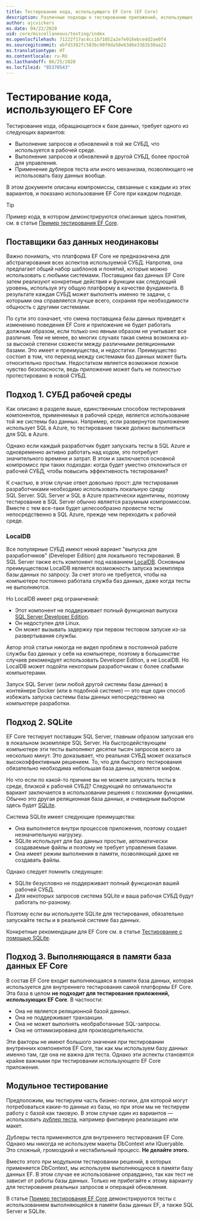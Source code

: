 ```yaml
---
title: Тестирование кода, использующего EF Core (EF Core)
description: Различные подходы к тестированию приложений, использующих EF Core.
author: ajcvickers
ms.date: 04/22/2020
uid: core/miscellaneous/testing/index
ms.openlocfilehash: 71222f17ac4cc1b71052a2e7e916ebcedd2ae0f4
ms.sourcegitcommit: ebfd3382fc583bc90f0da58e63d6e3382b30aa22
ms.translationtype: HT
ms.contentlocale: ru-RU
ms.lasthandoff: 06/25/2020
ms.locfileid: "85370543"
---
```

# <a name="testing-code-that-uses-ef-core"></a>Тестирование кода, использующего EF Core

Тестирование кода, обращающегося к базе данных, требует одного из следующих вариантов:
* Выполнение запросов и обновлений в той же СУБД, что используется в рабочей среде.
* Выполнение запросов и обновлений в другой СУБД, более простой для управления.
* Применение дублеров теста или иного механизма, позволяющего не использовать базу данных вообще.

В этом документе описаны компромиссы, связанные с каждым из этих вариантов, и показано использование EF Core при каждом подходе.  

> [!TIP]
> Пример кода, в котором демонстрируются описанные здесь понятия, см. в статье [Пример тестирования EF Core](xref:core/miscellaneous/testing/testing-sample). 

## <a name="all-database-providers-are-not-equal"></a>Поставщики баз данных неодинаковы

Важно понимать, что платформа EF Core не предназначена для абстрагирования всех аспектов используемой СУБД.
Напротив, она предлагает общий набор шаблонов и понятий, которые можно использовать с любыми системами.
Поставщики баз данных EF Core затем реализуют конкретные действия и функции как следующий уровень, используя эту общую платформу в качестве фундамента.
В результате каждая СУБД может выполнять именно те задачи, с которыми она справляется лучше всего, сохраняя при необходимости общность с другими системами. 

По сути это означает, что смена поставщика базы данных приведет к изменению поведения EF Core и приложение не будет работать должным образом, если только оно явным образом не учитывает все различия.
Тем не менее, во многих случаях такая смена возможна из-за высокой степени схожести между различными реляционными базами.
Это имеет и преимущества, и недостатки.
Преимущество состоит в том, что переход между системами баз данных может быть относительно простым.
Недостатком является возможное ложное чувство безопасности, ведь приложение может быть не полностью протестировано в новой СУБД.  

## <a name="approach-1-production-database-system"></a>Подход 1. СУБД рабочей среды

Как описано в разделе выше, единственным способом тестирования компонентов, применяемых в рабочей среде, является использование той же системы баз данных.
Например, если развернутое приложение использует SQL в Azure, то тестирование также должно выполняться для SQL в Azure.

Однако если каждый разработчик будет запускать тесты в SQL Azure и одновременно активно работать над кодом, это потребует значительного времени и затрат.
В этом и заключается основной компромисс при таких подходах: когда будет уместно отклониться от рабочей СУБД, чтобы повысить эффективность тестирования?

К счастью, в этом случае ответ довольно прост: для тестирования разработчиками необходимо использовать локальную среду SQL Server.
SQL Server и SQL в Azure практически идентичны, поэтому тестирование в SQL Server обычно является разумным компромиссом.
Вместе с тем все-таки будет целесообразно провести тесты непосредственно в SQL Azure, прежде чем переходить к рабочей среде.
 
### <a name="localdb"></a>LocalDB 

Все популярные СУБД имеют некий вариант "выпуска для разработчиков" (Developer Edition) для локального тестирования.
В SQL Server также есть компонент под названием [LocalDB](/sql/database-engine/configure-windows/sql-server-express-localdb?view=sql-server-ver15).
Основным преимуществом LocalDB является возможность запуска экземпляра базы данных по запросу.
За счет этого не требуется, чтобы на компьютере постоянно работала служба баз данных, даже когда тесты не выполняются.

Но LocalDB имеет ряд ограничений:
* Этот компонент не поддерживает полный функционал выпуска [SQL Server Developer Edition](/sql/sql-server/editions-and-components-of-sql-server-2016?view=sql-server-ver15).
* Он недоступен для Linux.
* Он может вызывать задержку при первом тестовом запуске из-за развертывания службы.

Автор этой статьи никогда не видел проблем в постоянной работе службы баз данных у себя на компьютере, поэтому в большинстве случаев рекомендует использовать Developer Edition, а не LocalDB.
Но LocalDB может подойти некоторым разработчикам с более слабыми компьютерами.

Запуск SQL Server (или любой другой системы базы данных) в контейнере Docker (или в подобной системе) — это еще один способ избежать запуска системы базы данных непосредственно на компьютере разработки.  

## <a name="approach-2-sqlite"></a>Подход 2. SQLite

EF Core тестирует поставщик SQL Server, главным образом запуская его в локальном экземпляре SQL Server.
На быстродействующем компьютере эти тесты выполняют десятки тысяч запросов всего за несколько минут.
Это доказывает, что реальная СУБД может оказаться высокоэффективным решением.
То, что для быстрого тестирования обязательно необходима небольшая база данных, является мифом.

Но что если по какой-то причине вы не можете запускать тесты в среде, близкой к рабочей СУБД?
Следующий по оптимальности вариант заключается в использовании решения с похожими функциями.
Обычно это другая реляционная база данных, и очевидным выбором здесь будет [SQLite](https://sqlite.org/index.html).

Система SQLite имеет следующие преимущества:
* Она выполняется внутри процессов приложения, поэтому создает незначительную нагрузку.
* SQLite использует для баз данных простые, автоматически создаваемые файлы и поэтому не требует управления базами.
* Она имеет режим выполнения в памяти, позволяющий даже не создавать файлы.

Однако следует помнить следующее:
* SQLite безусловно не поддерживает полный функционал вашей рабочей СУБД.
* Для некоторых запросов система SQLite и ваша рабочая СУБД будут работать по-разному.

Поэтому если вы используете SQLite для тестирования, обязательно запускайте тесты и в реальной системе баз данных.

Конкретные рекомендации для EF Core см. в статье [Тестирование с помощью SQLite](xref:core/miscellaneous/testing/sqlite). 

## <a name="approach-3-the-ef-core-in-memory-database"></a>Подход 3. Выполняющаяся в памяти база данных EF Core

В состав EF Core входит выполняющаяся в памяти база данных, которая используется для внутреннего тестирования самой платформы EF Core.
Эта база в целом **не подходит для тестирования приложений, использующих EF Core**. В частности:

* Она не является реляционной базой данных.
* Она не поддерживает транзакции.
* Она не может выполнять необработанные SQL-запросы.
* Она не оптимизирована для производительности.

Эти факторы не имеют большого значения при тестировании внутренних компонентов EF Core, так как мы используем базу данных именно там, где она не важна для теста.
Однако эти аспекты становятся крайне важными при тестировании использующего EF Core приложения.

## <a name="unit-testing"></a>Модульное тестирование

Предположим, мы тестируем часть бизнес-логики, для которой могут потребоваться какие-то данные из базы, но при этом мы не тестируем работу с базой как таковую.
В этом случае один из вариантов — использовать [дублер теста](https://en.wikipedia.org/wiki/Test_double), например фиктивную реализацию или макет.

Дублеры теста применяются для внутреннего тестирования EF Core.
Однако мы никогда не используем макеты DbContext или IQueryable.
Это сложный, громоздкий и нестабильный процесс.
**Не делайте этого.**

Вместо этого при модульном тестировании решений, в которых применяется DbContext, мы используем выполняющуюся в памяти базу данных EF.
В этом случае ее использование оправданно, так как тест не зависит от работы базы данных.
Только не прибегайте к этому варианту для тестирования реальных запросов и операций обновления.   

В статье [Пример тестирования EF Core](xref:core/miscellaneous/testing/testing-sample) демонстрируются тесты с использованием выполняющейся в памяти базы данных EF, а также SQL Server и SQLite. 
